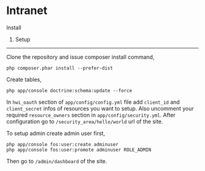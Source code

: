 Intranet
======================================

Install

1) Setup
----------------------------------

Clone the repository and issue composer install command,

    php composer.phar install --prefer-dist

Create tables,

    php app/console doctrine:schema:update --force

In `hwi_oauth` section of `app/config/config.yml` file add  `client_id` and `client_secret` infos of resources you want to setup. Also uncomment your required `resource_owners` section in `app/config/security.yml`. After configuration go to `/security_area/hello/world` url of the site.

To setup admin create admin user first,

    php app/console fos:user:create adminuser
    php app/console fos:user:promote adminuser ROLE_ADMIN

Then go to `/admin/dashboard` of the site.
